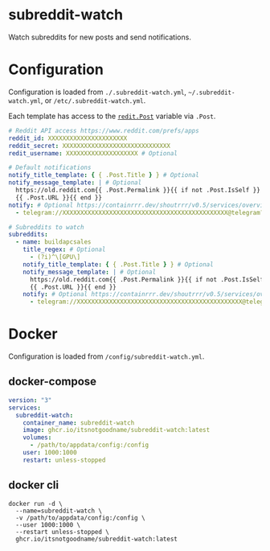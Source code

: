 # subreddit-watch

Watch subreddits for new posts and send notifications.

# Configuration

Configuration is loaded from `./.subreddit-watch.yml`, `~/.subreddit-watch.yml`, or `/etc/.subreddit-watch.yml`.

Each template has access to the [`redit.Post`](https://pkg.go.dev/github.com/turnage/graw/reddit#Post) variable via `.Post`.

```yaml
# Reddit API access https://www.reddit.com/prefs/apps
reddit_id: XXXXXXXXXXXXXXXXXXXXXX
reddit_secret: XXXXXXXXXXXXXXXXXXXXXXXXXXXXXX
redit_username: XXXXXXXXXXXXXXXXXXXX # Optional

# Default notifications
notify_title_template: { { .Post.Title } } # Optional
notify_message_template: | # Optional
  https://old.reddit.com{{ .Post.Permalink }}{{ if not .Post.IsSelf }}
  {{ .Post.URL }}{{ end }}
notify: # Optional https://containrrr.dev/shoutrrr/v0.5/services/overview/
  - telegram://XXXXXXXXXXXXXXXXXXXXXXXXXXXXXXXXXXXXXXXXXXXXXX@telegram?chats=-1001111111111&Preview=false

# Subreddits to watch
subreddits:
  - name: buildapcsales
    title_regex: # Optional
      - (?i)^\[GPU\]
    notify_title_template: { { .Post.Title } } # Optional
    notify_message_template: | # Optional
      https://old.reddit.com{{ .Post.Permalink }}{{ if not .Post.IsSelf }}
      {{ .Post.URL }}{{ end }}
    notify: # Optional https://containrrr.dev/shoutrrr/v0.5/services/overview/
      - telegram://XXXXXXXXXXXXXXXXXXXXXXXXXXXXXXXXXXXXXXXXXXXXXX@telegram?chats=-1001111111111&Preview=false
```

# Docker

Configuration is loaded from `/config/subreddit-watch.yml`.

## docker-compose

```yaml
version: "3"
services:
  subreddit-watch:
    container_name: subreddit-watch
    image: ghcr.io/itsnotgoodname/subreddit-watch:latest
    volumes:
      - /path/to/appdata/config:/config
    user: 1000:1000
    restart: unless-stopped
```

## docker cli

```shell
docker run -d \
  --name=subreddit-watch \
  -v /path/to/appdata/config:/config \
  --user 1000:1000 \
  --restart unless-stopped \
  ghcr.io/itsnotgoodname/subreddit-watch:latest
```
